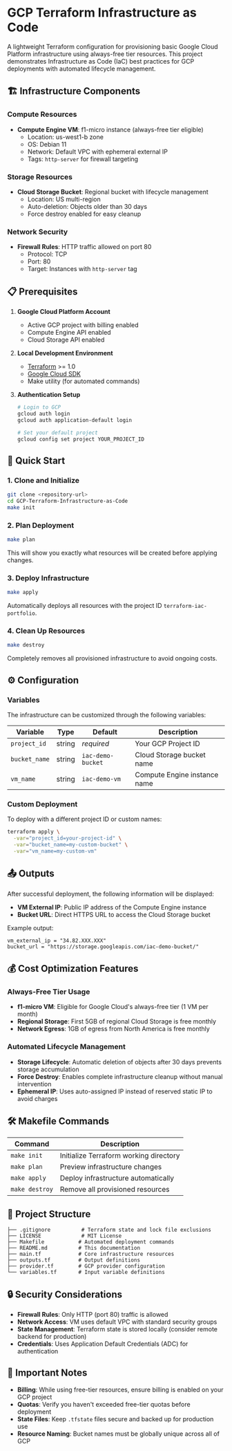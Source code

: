 # GCP Terraform Infrastructure as Code

A lightweight Terraform configuration for provisioning basic Google Cloud Platform infrastructure using always-free tier resources. This project demonstrates Infrastructure as Code (IaC) best practices for GCP deployments with automated lifecycle management.

## 🏗️ Infrastructure Components

### Compute Resources
- **Compute Engine VM**: f1-micro instance (always-free tier eligible)
  - Location: us-west1-b zone
  - OS: Debian 11
  - Network: Default VPC with ephemeral external IP
  - Tags: `http-server` for firewall targeting

### Storage Resources
- **Cloud Storage Bucket**: Regional bucket with lifecycle management
  - Location: US multi-region
  - Auto-deletion: Objects older than 30 days
  - Force destroy enabled for easy cleanup

### Network Security
- **Firewall Rules**: HTTP traffic allowed on port 80
  - Protocol: TCP
  - Port: 80
  - Target: Instances with `http-server` tag

## 📋 Prerequisites

1. **Google Cloud Platform Account**
   - Active GCP project with billing enabled
   - Compute Engine API enabled
   - Cloud Storage API enabled

2. **Local Development Environment**
   - [Terraform](https://www.terraform.io/downloads.html) >= 1.0
   - [Google Cloud SDK](https://cloud.google.com/sdk/docs/install)
   - Make utility (for automated commands)

3. **Authentication Setup**
   ```bash
   # Login to GCP
   gcloud auth login
   gcloud auth application-default login
   
   # Set your default project
   gcloud config set project YOUR_PROJECT_ID
   ```

## 🚀 Quick Start

### 1. Clone and Initialize
```bash
git clone <repository-url>
cd GCP-Terraform-Infrastructure-as-Code
make init
```

### 2. Plan Deployment
```bash
make plan
```
This will show you exactly what resources will be created before applying changes.

### 3. Deploy Infrastructure
```bash
make apply
```
Automatically deploys all resources with the project ID `terraform-iac-portfolio`.

### 4. Clean Up Resources
```bash
make destroy
```
Completely removes all provisioned infrastructure to avoid ongoing costs.

## ⚙️ Configuration

### Variables
The infrastructure can be customized through the following variables:

| Variable | Type | Default | Description |
|----------|------|---------|-------------|
| `project_id` | string | *required* | Your GCP Project ID |
| `bucket_name` | string | `iac-demo-bucket` | Cloud Storage bucket name |
| `vm_name` | string | `iac-demo-vm` | Compute Engine instance name |

### Custom Deployment
To deploy with a different project ID or custom names:
```bash
terraform apply \
  -var="project_id=your-project-id" \
  -var="bucket_name=my-custom-bucket" \
  -var="vm_name=my-custom-vm"
```

## 📤 Outputs

After successful deployment, the following information will be displayed:

- **VM External IP**: Public IP address of the Compute Engine instance
- **Bucket URL**: Direct HTTPS URL to access the Cloud Storage bucket

Example output:
```
vm_external_ip = "34.82.XXX.XXX"
bucket_url = "https://storage.googleapis.com/iac-demo-bucket/"
```

## 💰 Cost Optimization Features

### Always-Free Tier Usage
- **f1-micro VM**: Eligible for Google Cloud's always-free tier (1 VM per month)
- **Regional Storage**: First 5GB of regional Cloud Storage is free monthly
- **Network Egress**: 1GB of egress from North America is free monthly

### Automated Lifecycle Management
- **Storage Lifecycle**: Automatic deletion of objects after 30 days prevents storage accumulation
- **Force Destroy**: Enables complete infrastructure cleanup without manual intervention
- **Ephemeral IP**: Uses auto-assigned IP instead of reserved static IP to avoid charges

## 🛠️ Makefile Commands

| Command | Description |
|---------|-------------|
| `make init` | Initialize Terraform working directory |
| `make plan` | Preview infrastructure changes |
| `make apply` | Deploy infrastructure automatically |
| `make destroy` | Remove all provisioned resources |

## 📁 Project Structure

```
├── .gitignore          # Terraform state and lock file exclusions
├── LICENSE             # MIT License
├── Makefile           # Automated deployment commands
├── README.md          # This documentation
├── main.tf            # Core infrastructure resources
├── outputs.tf         # Output definitions
├── provider.tf        # GCP provider configuration
└── variables.tf       # Input variable definitions
```

## 🔒 Security Considerations

- **Firewall Rules**: Only HTTP (port 80) traffic is allowed
- **Network Access**: VM uses default VPC with standard security groups
- **State Management**: Terraform state is stored locally (consider remote backend for production)
- **Credentials**: Uses Application Default Credentials (ADC) for authentication

## 🚨 Important Notes

- **Billing**: While using free-tier resources, ensure billing is enabled on your GCP project
- **Quotas**: Verify you haven't exceeded free-tier quotas before deployment
- **State Files**: Keep `.tfstate` files secure and backed up for production use
- **Resource Naming**: Bucket names must be globally unique across all of GCP
